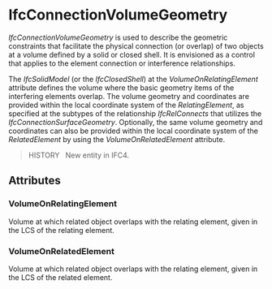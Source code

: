 # IfcConnectionVolumeGeometry

_IfcConnectionVolumeGeometry_ is used to describe the geometric constraints that facilitate the physical connection (or overlap) of two objects at a volume defined by a solid or closed shell. It is envisioned as a control that applies to the element connection or interference relationships.

The _IfcSolidModel_ (or the _IfcClosedShell_) at the _VolumeOnRelatingElement_ attribute defines the volume where the basic geometry items of the interfering elements overlap. The volume geometry and coordinates are provided within the local coordinate system of the _RelatingElement_, as specified at the subtypes of the relationship _IfcRelConnects_ that utilizes the _IfcConnectionSurfaceGeometry_. Optionally, the same volume geometry and coordinates can also be provided within the local coordinate system of the _RelatedElement_ by using the _VolumeOnRelatedElement_ attribute.

> HISTORY&nbsp;  New entity in IFC4.

## Attributes

### VolumeOnRelatingElement
Volume at which related object overlaps with the relating element, given in the LCS of the relating element.

### VolumeOnRelatedElement
Volume at which related object overlaps with the relating element, given in the LCS of the related element.
